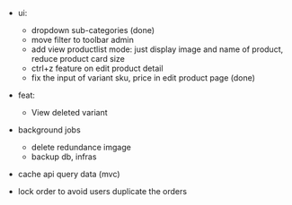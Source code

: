 -   ui:

    -   dropdown sub-categories (done)
    -   move filter to toolbar admin
    -   add view productlist mode: just display image and name of product, reduce product card size
    -   ctrl+z feature on edit product detail
    -   fix the input of variant sku, price in edit product page (done)

-   feat:

    -   View deleted variant

-   background jobs

    -   delete redundance imgage
    -   backup db, infras

-   cache api query data (mvc)
-   lock order to avoid users duplicate the orders
